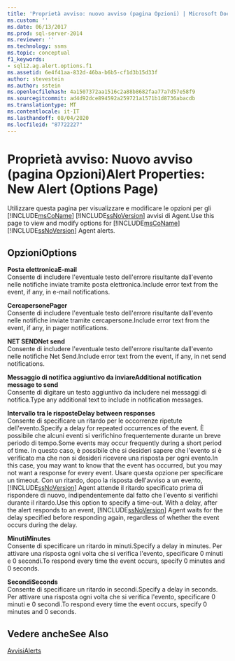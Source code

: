 ```yaml
---
title: 'Proprietà avviso: nuovo avviso (pagina Opzioni) | Microsoft Docs'
ms.custom: ''
ms.date: 06/13/2017
ms.prod: sql-server-2014
ms.reviewer: ''
ms.technology: ssms
ms.topic: conceptual
f1_keywords:
- sql12.ag.alert.options.f1
ms.assetid: 6e4f41aa-832d-46ba-b6b5-cf1d3b15d33f
author: stevestein
ms.author: sstein
ms.openlocfilehash: 4a1507372aa1516c2a88b8682faa77a7d57e58f9
ms.sourcegitcommit: ad4d92dce894592a259721a1571b1d8736abacdb
ms.translationtype: MT
ms.contentlocale: it-IT
ms.lasthandoff: 08/04/2020
ms.locfileid: "87722227"
---
```

# <a name="alert-properties-new-alert-options-page"></a><span data-ttu-id="d6c22-102">Proprietà avviso: Nuovo avviso (pagina Opzioni)</span><span class="sxs-lookup"><span data-stu-id="d6c22-102">Alert Properties: New Alert (Options Page)</span></span>
  <span data-ttu-id="d6c22-103">Utilizzare questa pagina per visualizzare e modificare le opzioni per gli [!INCLUDE[msCoName](../../includes/msconame-md.md)] [!INCLUDE[ssNoVersion](../../includes/ssnoversion-md.md)] avvisi di Agent.</span><span class="sxs-lookup"><span data-stu-id="d6c22-103">Use this page to view and modify options for [!INCLUDE[msCoName](../../includes/msconame-md.md)] [!INCLUDE[ssNoVersion](../../includes/ssnoversion-md.md)] Agent alerts.</span></span>  
  
## <a name="options"></a><span data-ttu-id="d6c22-104">Opzioni</span><span class="sxs-lookup"><span data-stu-id="d6c22-104">Options</span></span>  
 <span data-ttu-id="d6c22-105">**Posta elettronica**</span><span class="sxs-lookup"><span data-stu-id="d6c22-105">**E-mail**</span></span>  
 <span data-ttu-id="d6c22-106">Consente di includere l'eventuale testo dell'errore risultante dall'evento nelle notifiche inviate tramite posta elettronica.</span><span class="sxs-lookup"><span data-stu-id="d6c22-106">Include error text from the event, if any, in e-mail notifications.</span></span>  
  
 <span data-ttu-id="d6c22-107">**Cercapersone**</span><span class="sxs-lookup"><span data-stu-id="d6c22-107">**Pager**</span></span>  
 <span data-ttu-id="d6c22-108">Consente di includere l'eventuale testo dell'errore risultante dall'evento nelle notifiche inviate tramite cercapersone.</span><span class="sxs-lookup"><span data-stu-id="d6c22-108">Include error text from the event, if any, in pager notifications.</span></span>  
  
 <span data-ttu-id="d6c22-109">**NET SEND**</span><span class="sxs-lookup"><span data-stu-id="d6c22-109">**Net send**</span></span>  
 <span data-ttu-id="d6c22-110">Consente di includere l'eventuale testo dell'errore risultante dall'evento nelle notifiche Net Send.</span><span class="sxs-lookup"><span data-stu-id="d6c22-110">Include error text from the event, if any, in net send notifications.</span></span>  
  
 <span data-ttu-id="d6c22-111">**Messaggio di notifica aggiuntivo da inviare**</span><span class="sxs-lookup"><span data-stu-id="d6c22-111">**Additional notification message to send**</span></span>  
 <span data-ttu-id="d6c22-112">Consente di digitare un testo aggiuntivo da includere nei messaggi di notifica.</span><span class="sxs-lookup"><span data-stu-id="d6c22-112">Type any additional text to include in notification messages.</span></span>  
  
 <span data-ttu-id="d6c22-113">**Intervallo tra le risposte**</span><span class="sxs-lookup"><span data-stu-id="d6c22-113">**Delay between responses**</span></span>  
 <span data-ttu-id="d6c22-114">Consente di specificare un ritardo per le occorrenze ripetute dell'evento.</span><span class="sxs-lookup"><span data-stu-id="d6c22-114">Specify a delay for repeated occurrences of the event.</span></span> <span data-ttu-id="d6c22-115">È possibile che alcuni eventi si verifichino frequentemente durante un breve periodo di tempo.</span><span class="sxs-lookup"><span data-stu-id="d6c22-115">Some events may occur frequently during a short period of time.</span></span> <span data-ttu-id="d6c22-116">In questo caso, è possibile che si desideri sapere che l'evento si è verificato ma che non si desideri ricevere una risposta per ogni evento.</span><span class="sxs-lookup"><span data-stu-id="d6c22-116">In this case, you may want to know that the event has occurred, but you may not want a response for every event.</span></span> <span data-ttu-id="d6c22-117">Usare questa opzione per specificare un timeout. Con un ritardo, dopo la risposta dell'avviso a un evento, [!INCLUDE[ssNoVersion](../../includes/ssnoversion-md.md)] Agent attende il ritardo specificato prima di rispondere di nuovo, indipendentemente dal fatto che l'evento si verifichi durante il ritardo.</span><span class="sxs-lookup"><span data-stu-id="d6c22-117">Use this option to specify a time-out. With a delay, after the alert responds to an event, [!INCLUDE[ssNoVersion](../../includes/ssnoversion-md.md)] Agent waits for the delay specified before responding again, regardless of whether the event occurs during the delay.</span></span>  
  
 <span data-ttu-id="d6c22-118">**Minuti**</span><span class="sxs-lookup"><span data-stu-id="d6c22-118">**Minutes**</span></span>  
 <span data-ttu-id="d6c22-119">Consente di specificare un ritardo in minuti.</span><span class="sxs-lookup"><span data-stu-id="d6c22-119">Specify a delay in minutes.</span></span> <span data-ttu-id="d6c22-120">Per attivare una risposta ogni volta che si verifica l'evento, specificare 0 minuti e 0 secondi.</span><span class="sxs-lookup"><span data-stu-id="d6c22-120">To respond every time the event occurs, specify 0 minutes and 0 seconds.</span></span>  
  
 <span data-ttu-id="d6c22-121">**Secondi**</span><span class="sxs-lookup"><span data-stu-id="d6c22-121">**Seconds**</span></span>  
 <span data-ttu-id="d6c22-122">Consente di specificare un ritardo in secondi.</span><span class="sxs-lookup"><span data-stu-id="d6c22-122">Specify a delay in seconds.</span></span> <span data-ttu-id="d6c22-123">Per attivare una risposta ogni volta che si verifica l'evento, specificare 0 minuti e 0 secondi.</span><span class="sxs-lookup"><span data-stu-id="d6c22-123">To respond every time the event occurs, specify 0 minutes and 0 seconds.</span></span>  
  
## <a name="see-also"></a><span data-ttu-id="d6c22-124">Vedere anche</span><span class="sxs-lookup"><span data-stu-id="d6c22-124">See Also</span></span>  
 [<span data-ttu-id="d6c22-125">Avvisi</span><span class="sxs-lookup"><span data-stu-id="d6c22-125">Alerts</span></span>](alerts.md)  
  
  
